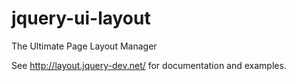 jquery-ui-layout
=======================

The Ultimate Page Layout Manager

See http://layout.jquery-dev.net/ for documentation and examples.
